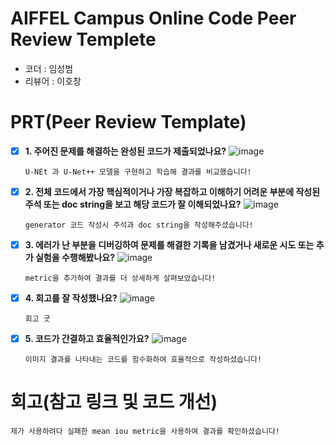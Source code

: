 # AIFFEL Campus Online Code Peer Review Templete
- 코더 : 임성범  
- 리뷰어 : 이호창  


# PRT(Peer Review Template)
- [x]  **1. 주어진 문제를 해결하는 완성된 코드가 제출되었나요?**
    ![image](https://github.com/user-attachments/assets/8de1c387-bec4-4686-82a9-61449cc1e325)
    ```
    U-NEt 과 U-Net++ 모델을 구현하고 학습해 결과를 비교했습니다!
    ```
    
- [x]  **2. 전체 코드에서 가장 핵심적이거나 가장 복잡하고 이해하기 어려운 부분에 작성된 
주석 또는 doc string을 보고 해당 코드가 잘 이해되었나요?**
    ![image](https://github.com/user-attachments/assets/e568eb08-7b39-4b0a-ae4d-f1dd718fa346)
    ```
    generator 코드 작성시 주석과 doc string을 작성해주셨습니다!
    ```

        
- [x]  **3. 에러가 난 부분을 디버깅하여 문제를 해결한 기록을 남겼거나
새로운 시도 또는 추가 실험을 수행해봤나요?**
    ![image](https://github.com/user-attachments/assets/84f7fdd4-00b9-4d10-b43d-4e8c3f30d984)
    ```
    metric을 추가하여 결과를 더 상세하게 살펴보았습니다!
    ```

        
- [x]  **4. 회고를 잘 작성했나요?**
    ![image](https://github.com/user-attachments/assets/0181b6a3-ced5-449e-8d36-e2ab7b8bbbe5)
    ```
    회고 굿
    ```

        
- [x]  **5. 코드가 간결하고 효율적인가요?**
    ![image](https://github.com/user-attachments/assets/75d48f7d-a8a9-4a1a-8bb6-46801a44d0ea)
    ```
    이미지 결과를 나타내는 코드를 함수화하여 효율적으로 작성하셨습니다!
    ```



# 회고(참고 링크 및 코드 개선)
```
제가 사용하려다 실패한 mean iou metric을 사용하여 결과를 확인하셨습니다!
```

